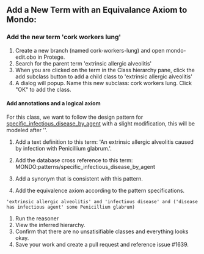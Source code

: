 ## Add a New Term with an Equivalance Axiom to Mondo: 

### Add the new term 'cork workers lung'

1. Create a new branch (named cork-workers-lung) and open mondo-edit.obo in Protege.
1. Search for the parent term 'extrinsic allergic alveolitis'
1. When you are clicked on the term in the Class hierarchy pane, click the add subclass button to add a child class to 'extrinsic allergic alveolitis'
1. A dialog will popup. Name this new subclass: cork workers lung. Click "OK" to add the class.

#### Add annotations and a logical axiom 

For this class, we want to follow the design pattern for [specific_infectious_disease_by_agent](https://github.com/monarch-initiative/mondo/blob/master/src/patterns/dosdp-patterns/specific_infectious_disease_by_agent.yaml) with a slight modification, this will be modeled after ''.

1. Add a text definition to this term: 'An extrinsic allergic alveolitis caused by infection with Penicillium glabrum.'.
1. Add the database cross reference to this term: MONDO:patterns/specific_infectious_disease_by_agent
1. Add a synonym that is consistent with this pattern.

1. Add the equivalence axiom according to the pattern specifications.

`'extrinsic allergic alveolitis'
 and 'infectious disease'
 and ('disease has infectious agent' some Penicillium glabrum)`

1. Run the reasoner
1. View the inferred hierarchy.
1. Confirm that there are no unsatisifiable classes and everything looks okay.
1. Save your work and create a pull request and reference issue #1639.





